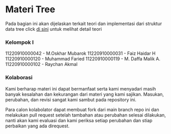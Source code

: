# Materi Tree

Pada bagian ini akan dijelaskan terkait teori dan implementasi dari struktur data tree
click [di sini](/teory/README.md) untuk melihat detail teori

### Kelompok I

11220910000042 - M.Oskhar Mubarok
11220910000031 - Faiz Haidar H
11220910000120 - Muhammad Faried
11220910000119 - M. Daffa Malik A.
11220910000102 - Raychan Akmal

### Kolaborasi

Kami berharap materi ini dapat bermanfaat serta kami menyadari masih banyak kesalahan dan kekurangan dari materi yang kami sajikan. Masukan, perubahan, dan revisi sangat kami sambut pada repository ini.

Para calon kolabolator dapat membuat fork dari main branch repo ini dan melakukan pull request setelah tambahan atau perubahan selesai dilakukan, nanti akan kami evaluasi dan kami periksa setiap perubahan dan stiap perbaikan yang ada direquest.
